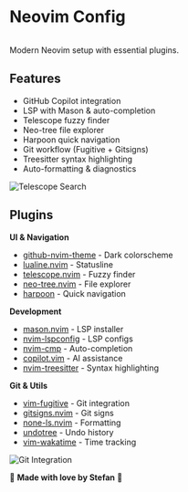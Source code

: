 # Neovim Config

<img>

Modern Neovim setup with essential plugins.

## Features

- GitHub Copilot integration
- LSP with Mason & auto-completion
- Telescope fuzzy finder
- Neo-tree file explorer
- Harpoon quick navigation
- Git workflow (Fugitive + Gitsigns)
- Treesitter syntax highlighting
- Auto-formatting & diagnostics

<!-- Image Placeholder: Telescope fuzzy finder in action showing file search results -->
![Telescope Search](https://via.placeholder.com/600x400/2d333b/ffffff?text=Telescope+Fuzzy+Finder)

## Plugins

**UI & Navigation**
- [github-nvim-theme](https://github.com/projekt0n/github-nvim-theme) - Dark colorscheme
- [lualine.nvim](https://github.com/nvim-lualine/lualine.nvim) - Statusline
- [telescope.nvim](https://github.com/nvim-telescope/telescope.nvim) - Fuzzy finder
- [neo-tree.nvim](https://github.com/nvim-neo-tree/neo-tree.nvim) - File explorer
- [harpoon](https://github.com/ThePrimeagen/harpoon) - Quick navigation

**Development**
- [mason.nvim](https://github.com/williamboman/mason.nvim) - LSP installer
- [nvim-lspconfig](https://github.com/neovim/nvim-lspconfig) - LSP configs
- [nvim-cmp](https://github.com/hrsh7th/nvim-cmp) - Auto-completion
- [copilot.vim](https://github.com/github/copilot.vim) - AI assistance
- [nvim-treesitter](https://github.com/nvim-treesitter/nvim-treesitter) - Syntax highlighting

**Git & Utils**
- [vim-fugitive](https://github.com/tpope/vim-fugitive) - Git integration
- [gitsigns.nvim](https://github.com/lewis6991/gitsigns.nvim) - Git signs
- [none-ls.nvim](https://github.com/nvimtools/none-ls.nvim) - Formatting
- [undotree](https://github.com/mbbill/undotree) - Undo history
- [vim-wakatime](https://github.com/wakatime/vim-wakatime) - Time tracking

<!-- Image Placeholder: Git integration showing diff view with Fugitive -->
![Git Integration](https://via.placeholder.com/600x400/2d333b/ffffff?text=Git+Integration+View)

💝 **Made with love by Stefan** 💝